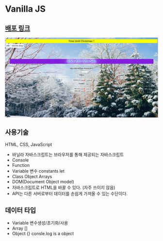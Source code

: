 # Vanilla JS

## [배포 링크](https://gosuego.github.io/Vanilla-JS/)

![demo](images/christmas.png)

## 사용기술

HTML, CSS, JavaScript

- 바닐라 자바스크립트는 브라우저를 통해 제공되는 자바스크립트
- Console
- Function
- Variable 변수 constants let
- Class Object Arrays
- DOM(Document Object model)
- 자바스크립트로 HTML을 바꿀 수 있다. (자주 쓰이지 않음)
- API는 다른 서버로부터 데이터를 손쉽게 가져올 수 있는 수단이다.

## 데이터 타입

- Variable 변수생성/초기화/사용
- Array []
- Object {} consle.log is a object
